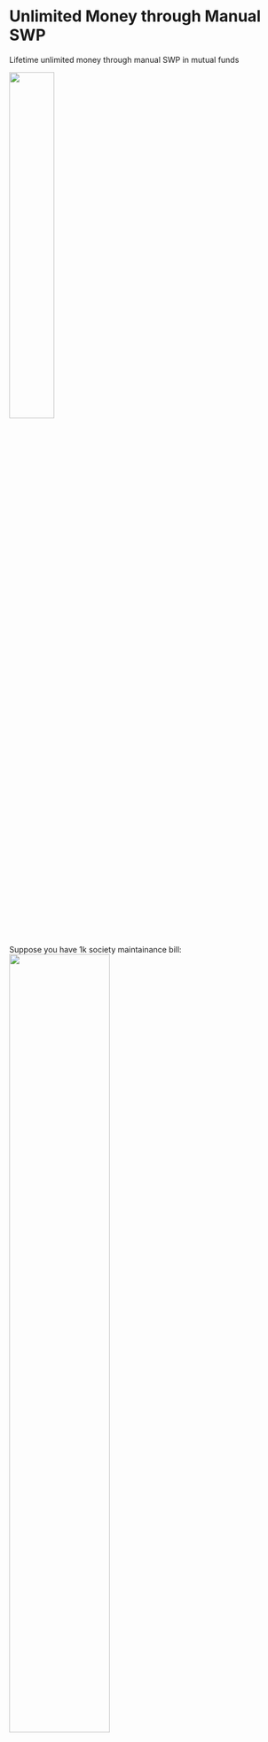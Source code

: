 # Unlimited Money through Manual SWP
Lifetime unlimited money through manual SWP in mutual funds

<img src="https://user-images.githubusercontent.com/298479/211429671-8d1b5be8-6bce-4fc5-862a-d18a6d9a4b7e.png" width="40%"/>

Suppose you have 1k society maintainance bill:<br/>
<img src="https://user-images.githubusercontent.com/298479/211427372-1c588820-b3f3-4d67-ad82-82f03304151a.png" width="60%"/>

## dhakki tiki
1. mutual funds are subject to market risks, market down huwa to samjho paisa gaya,<br/>
works well if you choose the right mutual fund and start SWP after one year.
2. its just a theory, try at your own risk
